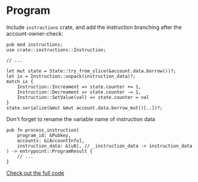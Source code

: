 # Program

Include `instractions` crate, and add the instruction branching after the account-owner-check:

```rust, ignore
pub mod instructions;
use crate::instructions::Instruction;

// ...

let mut state = State::try_from_slice(&account.data.borrow())?;
let ix = Instruction::unpack(instruction_data)?;
match ix {
    Instruction::Increament => state.counter += 1,
    Instruction::Decreament => state.counter -= 1,
    Instruction::SetValue(val) => state.counter = val
}
state.serialize(&mut &mut account.data.borrow_mut()[..])?;
```

Don't forget to rename the variable name of instruction data
```rust, ignore
pub fn process_instruction(
    program_id: &Pubkey,
    accounts: &[AccountInfo],
    instruction_data: &[u8], // _instruction_data -> instruction_data
) -> entrypoint::ProgramResult {
    // ...
}
```

[Check out the full code](https://github.com/n795113/solana-by-example/tree/main/examples/set_counter/program)